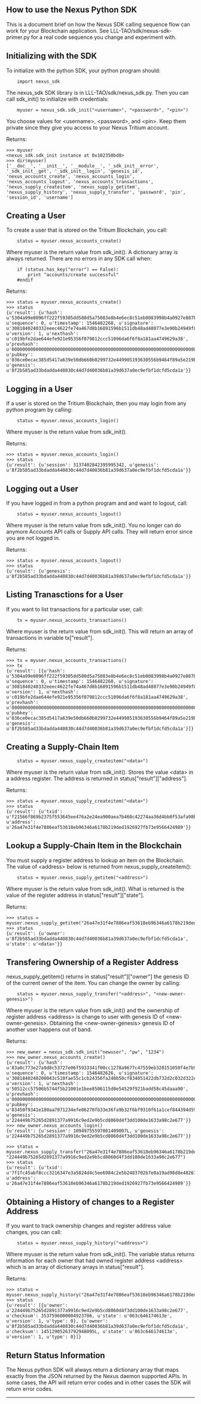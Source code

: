 
How to use the Nexus Python SDK
-------------------------------

This is a document brief on how the Nexus SDK calling sequence flow can work
for your Blockchain application. See LLL-TAO/sdk/nexus-sdk-primer.py for a
real code sequence you change and experiment with.    

Initializing with the SDK
-------------------------

To initialize with the python SDK, your python program should:

```
    import nexus_sdk
```

The nexus_sdk SDK library is in LLL-TAO/sdk/nexus_sdk.py. Then you can call
sdk_init() to initialize with credentials:

```
    myuser = nexus_sdk.sdk_init("<username>", "<password>", "<pin>")
```

You choose values for &lt;username&gt;, &lt;password&gt;, and &lt;pin&gt;.
Keep them private since they give you access to your Nexus Tritium account.

Returns:
```    
>>> myuser
<nexus_sdk.sdk_init instance at 0x102350bd8>
>>> dir(myuser)
['__doc__', '__init__', '__module__', '_sdk_init__error', '_sdk_init__get', '_sdk_init__login', 'genesis_id', 'nexus_accounts_create', 'nexus_accounts_login', 'nexus_accounts_logout', 'nexus_accounts_transactions', 'nexus_supply_createitem', 'nexus_supply_getitem', 'nexus_supply_history', 'nexus_supply_transfer', 'password', 'pin', 'session_id', 'username']
```    
            
Creating a User
---------------

To create a user that is stored on the Tritium Blockchain, you call:

```
    status = myuser.nexus_accounts_create()
```

Where myuser is the return value from sdk_init(). A dictionary array is always
returned. There are no errors in any SDK call when:

```
    if (status.has_key("error") == False):
        print "accounts/create successful"
    #endif               
```

Returns:
```
>>> status = myuser.nexus_accounts_create()
>>> status
{u'result': {u'hash': u'5304a99e0096ff222f59305dd580d5a75083e8b4e6ec8c51eb0083998b4a0927e887b6df849d63ff5b678c887b6e50f492f7740c3d87cb62c1d85824f5ad427f', u'sequence': 0, u'timestamp': 1546482268, u'signature': u'3081840240332eeec4622fe74a467d8b16891596b1511db48ad48077e3e90b24949f8df20078661cf4a5138c74456b3ee43da8de825859089c3bcddbdbe55d13ce982813a0024033e108e50f835bad648c2c022d1a48223779cadcd3b95d775984d3c51f5ce5a2a44dd5639e7348b11f5c19ea70dc6d768a9b3f9f8cca58904da842187b15374f', u'version': 1, u'nexthash': u'c019bfe2dae644efe921e95356f079812ccc51096da6f6f8a181aa4749629a38', u'prevhash': u'00000000000000000000000000000000000000000000000000000000000000000000000000000000000000000000000000000000000000000000000000000000', u'pubkey': u'036ce0ecac385d5417a639e50db660b0299732e449985193630556b9464f89a5e219b29607ec29efd21d381a31c7c3f0937aef25bdaea51017fadaeeb224ed6519', u'genesis': u'8f2b585ad33bdadda440830c44d7d40036b81a39d637a0ec9efbf1dcfd5cda1a'}}
```    

Logging in a User
-----------------

If a user is stored on the Tritium Blockchain, then you may login from any
python program by calling:

```
    status = myuser.nexus_accounts_login()
```

Where myuser is the return value from sdk_init().

Returns:
```
>>> status = myuser.nexus_accounts_login()
>>> status
{u'result': {u'session': 3137402842395995342, u'genesis': u'8f2b585ad33bdadda440830c44d7d40036b81a39d637a0ec9efbf1dcfd5cda1a'}}
```

Logging out a User
------------------

If you have logged in from a python program and and want to logout, call:
    
```
    status = myuser.nexus_accounts_logout()
```

Where myuser is the return value from sdk_init(). You no longer can do
anymore Accounts API calls or Supply API calls. They will return error since
you are not logged in.

Returns:
```
>>> status = myuser.nexus_accounts_logout()
>>> status
{u'result': {u'genesis': u'8f2b585ad33bdadda440830c44d7d40036b81a39d637a0ec9efbf1dcfd5cda1a'}}
```

Listing Tranasctions for a User
-------------------------------                    

If you want to list transactions for a particular user, call:
    
```
    tx = myuser.nexus_accounts_transactions()
```

Where myuser is the return value from sdk_init(). This will return an array
of transactions in variable tx["result"].

Returns:
```
>>> tx = myuser.nexus_accounts_transactions()
>>> tx
{u'result': [{u'hash': u'5304a99e0096ff222f59305dd580d5a75083e8b4e6ec8c51eb0083998b4a0927e887b6df849d63ff5b678c887b6e50f492f7740c3d87cb62c1d85824f5ad427f', u'sequence': 0, u'timestamp': 1546482268, u'signature': u'3081840240332eeec4622fe74a467d8b16891596b1511db48ad48077e3e90b24949f8df20078661cf4a5138c74456b3ee43da8de825859089c3bcddbdbe55d13ce982813a0024033e108e50f835bad648c2c022d1a48223779cadcd3b95d775984d3c51f5ce5a2a44dd5639e7348b11f5c19ea70dc6d768a9b3f9f8cca58904da842187b15374f', u'version': 1, u'nexthash': u'c019bfe2dae644efe921e95356f079812ccc51096da6f6f8a181aa4749629a38', u'prevhash': u'00000000000000000000000000000000000000000000000000000000000000000000000000000000000000000000000000000000000000000000000000000000', u'pubkey': u'036ce0ecac385d5417a639e50db660b0299732e449985193630556b9464f89a5e219b29607ec29efd21d381a31c7c3f0937aef25bdaea51017fadaeeb224ed6519', u'genesis': u'8f2b585ad33bdadda440830c44d7d40036b81a39d637a0ec9efbf1dcfd5cda1a'}]}
```

Creating a Supply-Chain Item
----------------------------

```
    status = myuser.nexus_supply_createitem("<data>")
```

Where myuser is the return value from sdk_init(). Stores the value
&lt;data&gt; in a address register. The address is returned in
status["result"]["address"].

Returns:
```
>>> status = myuser.nexus_supply_createitem("<data>")
>>> status
{u'result': {u'txid': u'f21566f869b2375f553645ee476a2e24ea900aea7b460c42274aa36d4bb0f53afa98ba1ea037aaa24810fb108809f9eaf717ce320db8483ac1f9852ee5d4b5f9', u'address': u'26a47e31f4e7886eaf53618eb96346a6178b219ded1926927fb73e9566424989'}}
```

Lookup a Supply-Chain Item in the Blockchain
--------------------------------------------

You must supply a register address to lookup an item on the Blockchain. The
value of &lt;address&gt; below is returned from nexus_supply_createitem():

```
    status = myuser.nexus_supply_getitem("<address>")
```

Where myuser is the return value from sdk_init(). What is returned is the
value of the register address in status["result"]["state"].

Returns:
```
>>> status = myuser.nexus_supply_getitem("26a47e31f4e7886eaf53618eb96346a6178b219ded1926927fb73e9566424989")
>>> status
{u'result': {u'owner': u'8f2b585ad33bdadda440830c44d7d40036b81a39d637a0ec9efbf1dcfd5cda1a', u'state': u'<data>'}}
```

Transfering Ownership of a Register Address
-------------------------------------------

nexus_supply_getitem() returns in status["result"]["owner"] the genesis
ID of the current owner of the item. You can change the owner by calling:

```
    status = myuser.nexus_supply_transfer("<address>", "<new-owner-genesis>")
```

Where myuser is the return value from sdk_init() and the ownership
of register address &lt;address&gt; is change to user with genesis
ID of &lt;new-owner-genesis&gt;. Obtaining the &lt;new-owner-genesis&gt;
genesis ID of another user happens out of band.

Returns:
```
>>> new_owner = nexus_sdk.sdk_init("newuser", "pw", "1234")
>>> new_owner.nexus_accounts_create()
{u'result': {u'hash': u'83a0c773e27a9d8c53727e06f5933341f00cc1278a9677c47559eb320151050f4e7b9e7ca98ba60a0d9684b00f055ed2b344e4edb525e5e7526d50323c7c1c78', u'sequence': 0, u'timestamp': 1546482626, u'signature': u'3081840240200043c510fae55c1cb24356fa240b50cf834051422db732d2c032d322eb128c803931661f58d49ea6f5753e1b85390e7aa64d2b5bddc317a26e1d8b6e929fd402406783c093edf83896f895fba1066a8bc03970434d062907a69cab1e2032f67a6bf967b57f3ac225e0844fb826e08e537ff7eb8822ce07a70b3a8c8db1ecacd971', u'version': 1, u'nexthash': u'50512cc57506b5744f5b21001e1bee8506115d0e54529f921badd58c45daaa90', u'prevhash': u'00000000000000000000000000000000000000000000000000000000000000000000000000000000000000000000000000000000000000000000000000000000', u'pubkey': u'03450f9341e180aa7071234efe06270fb33e36fa9b32f6bf9310f61a1cef844394d5903e73d014c4094242cdaef1186b9d021093f08a89ea1a843041c0c565ee4a', u'genesis': u'224449b75265d2891377a9916c9ed2e9b5cd8060d4f3dd100de1633a98c2e677'}}
>>> new_owner.nexus_accounts_login()
{u'result': {u'session': 10949755597081409007L, u'genesis': u'224449b75265d2891377a9916c9ed2e9b5cd8060d4f3dd100de1633a98c2e677'}}

>>> status = myuser.nexus_supply_transfer("26a47e31f4e7886eaf53618eb96346a6178b219ded1926927fb73e9566424989", "224449b75265d2891377a9916c9ed2e9b5cd8060d4f3dd100de1633a98c2e677")
>>> status
{u'result': {u'txid': u'7f1fc45abf8ccc3216347e3a5824d4c5ee6984c2e5b2483702b7e0a19ad98d8e48267dfd4fc0bb75dd10c90a68047baa2876ec38535f8067b5ba6cfd0efda6f6', u'address': u'26a47e31f4e7886eaf53618eb96346a6178b219ded1926927fb73e9566424989'}}
```

Obtaining a History of changes to a Register Address
----------------------------------------------------

If you want to track ownership changes and register address value changes,
you can call:

```
    status = myuser.nexus_supply_history("<address>")
```

Where myuser is the return value from sdk_init(). The variable status returns
information for each owner that had owned register address &lt;address&gt;
which is an array of dictionary arrays in status["result"].

Returns:
```
>>> status = myuser.nexus_supply_history("26a47e31f4e7886eaf53618eb96346a6178b219ded1926927fb73e9566424989")
>>> status
{u'result': [{u'owner': u'224449b75265d2891377a9916c9ed2e9b5cd8060d4f3dd100de1633a98c2e677', u'checksum': 3537596000004923786, u'state': u'063c646174613e', u'version': 1, u'type': 0}, {u'owner': u'8f2b585ad33bdadda440830c44d7d40036b81a39d637a0ec9efbf1dcfd5cda1a', u'checksum': 14512905263792948095L, u'state': u'063c646174613e', u'version': 1, u'type': 0}]}
```

Return Status Information
-------------------------

The Nexus python SDK will always return a dictionary array that maps exactly
from the JSON returned by the Nexus daemon supported APIs. In some cases,
the API will return error codes and in other cases the SDK will return error
codes.
    
-------------------------------------------------------------------------------
